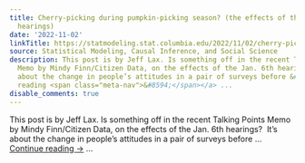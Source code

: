 ```yaml
---
title: Cherry-picking during pumpkin-picking season? (the effects of the Jan. 6th
  hearings)
date: '2022-11-02'
linkTitle: https://statmodeling.stat.columbia.edu/2022/11/02/cherry-picking-during-pumpkin-picking-season-the-effects-of-the-jan-6th-hearings/
source: Statistical Modeling, Causal Inference, and Social Science
description: This post is by Jeff Lax. Is something off in the recent Talking Points
  Memo by Mindy Finn/Citizen Data, on the effects of the Jan. 6th hearings?  It’s
  about the change in people’s attitudes in a pair of surveys before &#8230; <a href="https://statmodeling.stat.columbia.edu/2022/11/02/cherry-picking-during-pumpkin-picking-season-the-effects-of-the-jan-6th-hearings/">Continue
  reading <span class="meta-nav">&#8594;</span></a> ...
disable_comments: true
---
```

This post is by Jeff Lax. Is something off in the recent Talking Points Memo by Mindy Finn/Citizen Data, on the effects of the Jan. 6th hearings?  It’s about the change in people’s attitudes in a pair of surveys before &#8230; <a href="https://statmodeling.stat.columbia.edu/2022/11/02/cherry-picking-during-pumpkin-picking-season-the-effects-of-the-jan-6th-hearings/">Continue reading <span class="meta-nav">&#8594;</span></a> ...